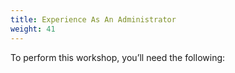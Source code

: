 ```yaml
---
title: Experience As An Administrator
weight: 41
---
```


To perform this workshop, you’ll need the following:
